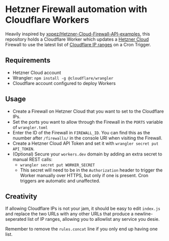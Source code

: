 # Hetzner Firewall automation with Cloudflare Workers

Heavily inspired by [xopez/Hetzner-Cloud-Firewall-API-examples](https://github.com/xopez/Hetzner-Cloud-Firewall-API-examples), this repository holds a Cloudflare Worker which updates a [Hetzner Cloud](https://www.hetzner.com/cloud) Firewall to use the latest list of [Cloudflare IP ranges](https://www.cloudflare.com/en-gb/ips/) on a Cron Trigger.

## Requirements
- Hetzner Cloud account
- Wrangler: `npm install -g @cloudflare/wrangler`
- Cloudflare account configured to deploy Workers

## Usage
- Create a Firewall on Hetzner Cloud that you want to set to the Cloudflare IPs.
- Set the ports you want to allow through the Firewall in the `PORTS` variable of `wrangler.toml`
- Enter the ID of the Firewall in `FIREWALL_ID`. You can find this as the nuumber after `/firewalls/` in the console URl when visiting the Firewall.
- Create a Hetzner Cloud API Token and set it with `wrangler secret put API_TOKEN`.
- (Optional) Secure your `workers.dev` domain by adding an extra secret to manual REST calls:
    - `wrangler secret put WORKER_SECRET`
    - This secret will need to be in the `Authorization` header to trigger the Worker manually over HTTPS, but only if one is present. Cron triggers are automatic and unaffected.

## Creativity

If allowing Cloudflare IPs is not your jam, it should be easy to edit `index.js` and replace the two URLs with any other URLs that produce a newline-seperated list of IP ranges, allowing you to allowlist any service you desie.

Remember to remove the `rules.concat` line if you only end up having one list.


